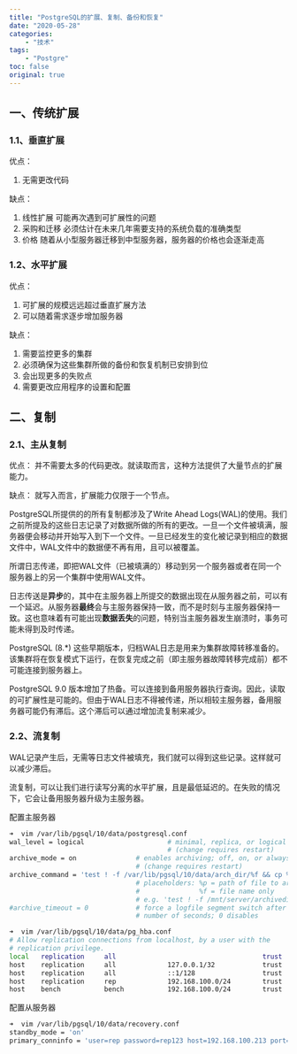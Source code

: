 ```yaml
---
title: "PostgreSQL的扩展、复制、备份和恢复"
date: "2020-05-28"
categories:
    - "技术"
tags:
    - "Postgre"
toc: false
original: true
---
```


## 一、传统扩展

### 1.1、垂直扩展

优点：
1. 无需更改代码

缺点：
1. 线性扩展
可能再次遇到可扩展性的问题
2. 采购和迁移
必须估计在未来几年需要支持的系统负载的准确类型
3. 价格
随着从小型服务器迁移到中型服务器，服务器的价格也会逐渐走高

### 1.2、水平扩展

优点：
1. 可扩展的规模远远超过垂直扩展方法
2. 可以随着需求逐步增加服务器

缺点：
1. 需要监控更多的集群
2. 必须确保为这些集群所做的备份和恢复机制已安排到位
3. 会出现更多的失败点
4. 需要更改应用程序的设置和配置

## 二、复制

### 2.1、主从复制

优点：
并不需要太多的代码更改。就读取而言，这种方法提供了大量节点的扩展能力。

缺点：
就写入而言，扩展能力仅限于一个节点。

PostgreSQL所提供的的所有复制都涉及了Write Ahead Logs(WAL)的使用。我们之前所提及的这些日志记录了对数据所做的所有的更改。一旦一个文件被填满，服务器便会移动并开始写入到下一个文件。一旦已经发生的变化被记录到相应的数据文件中，WAL文件中的数据便不再有用，且可以被覆盖。

所谓日志传递，即把WAL文件（已被填满的）移动到另一个服务器或者在同一个服务器上的另一个集群中使用WAL文件。  

日志传送是**异步**的，其中在主服务器上所提交的数据出现在从服务器之前，可以有一个延迟。从服务器**最终**会与主服务器保持一致，而不是时刻与主服务器保持一致。这也意味着有可能出现**数据丢失**的问题，特别当主服务器发生崩溃时，事务可能未得到及时传递。

PostgreSQL (8.*) 这些早期版本，归档WAL日志是用来为集群故障转移准备的。该集群将在恢复模式下运行，在恢复完成之前（即主服务器故障转移完成前）都不可能连接到服务器上。

PostgreSQL 9.0 版本增加了热备。可以连接到备用服务器执行查询。因此，读取的可扩展性是可能的。但由于WAL日志不得被传递，所以相较主服务器，备用服务器可能仍有滞后。这个滞后可以通过增加流复制来减少。

### 2.2、流复制

WAL记录产生后，无需等日志文件被填充，我们就可以得到这些记录。这样就可以减少滞后。

流复制，可以让我们进行读写分离的水平扩展，且是最低延迟的。在失败的情况下，它会让备用服务器升级为主服务器。

配置主服务器

``` bash
➜  vim /var/lib/pgsql/10/data/postgresql.conf
wal_level = logical                     # minimal, replica, or logical  WAL级别，hot_standby时信息量会上升
                                        # (change requires restart)     改变必须重启
archive_mode = on               # enables archiving; off, on, or always
                                # (change requires restart)
archive_command = 'test ! -f /var/lib/pgsql/10/data/arch_dir/%f && cp %p /var/lib/pgsql/10/data/arch_dir/%f'            # command to use to archive a logfile segment
                                # placeholders: %p = path of file to archive
                                #               %f = file name only
                                # e.g. 'test ! -f /mnt/server/archivedir/%f && cp %p /mnt/server/archivedir/%f'
#archive_timeout = 0            # force a logfile segment switch after this
                                # number of seconds; 0 disables

➜  vim /var/lib/pgsql/10/data/pg_hba.conf
# Allow replication connections from localhost, by a user with the
# replication privilege.
local   replication     all                                     trust
host    replication     all             127.0.0.1/32            trust
host    replication     all             ::1/128                 trust
host    replication     rep             192.168.100.0/24        trust
host    bench           bench           192.168.100.0/24        trust
```

配置从服务器

``` bash
➜  vim /var/lib/pgsql/10/data/recovery.conf
standby_mode = 'on'
primary_conninfo = 'user=rep password=rep123 host=192.168.100.213 port=5432 sslmode=prefer sslcompression=1 krbsrvname=postgres target_session_attrs=any'
```


